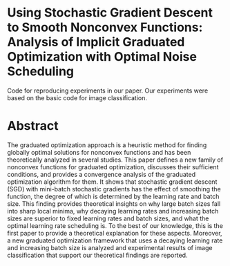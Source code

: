 # Using Stochastic Gradient Descent to Smooth Nonconvex Functions: Analysis of Implicit Graduated Optimization with Optimal Noise Scheduling
Code for reproducing experiments in our paper.
Our experiments were based on the basic code for image classification.

# Abstract
The graduated optimization approach is a heuristic method for finding globally optimal solutions for nonconvex functions and has been theoretically analyzed in several studies. This paper defines a new family of nonconvex functions for graduated optimization, discusses their sufficient conditions, and provides a convergence analysis of the graduated optimization algorithm for them. It shows that stochastic gradient descent (SGD) with mini-batch stochastic gradients has the effect of smoothing the function, the degree of which is determined by the learning rate and batch size. This finding provides theoretical insights on why large batch sizes fall into sharp local minima, why decaying learning rates and increasing batch sizes are superior to fixed learning rates and batch sizes, and what the optimal learning rate scheduling is. To the best of our knowledge, this is the first paper to provide a theoretical explanation for these aspects. Moreover, a new graduated optimization framework that uses a decaying learning rate and increasing batch size is analyzed and experimental results of image classification that support our theoretical findings are reported.

